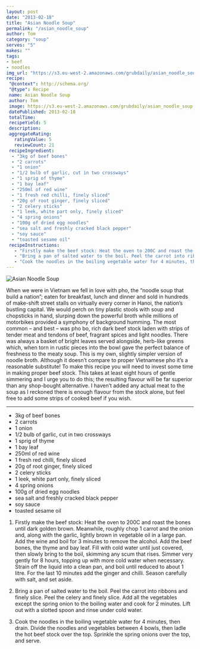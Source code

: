 ```yaml
---
layout: post
date: "2013-02-18"
title: "Asian Noodle Soup"
permalink: "/asian_noodle_soup"
author: Tom
category: "soup"
serves: "5"
makes: ""
tags:
- beef
- noodles
img_url: "https://s3.eu-west-2.amazonaws.com/grubdaily/asian_noodle_soup.jpg"
recipe:
 "@context": http://schema.org/
 "@type": Recipe
 name: Asian Noodle Soup
 author: Tom
 image: https://s3.eu-west-2.amazonaws.com/grubdaily/asian_noodle_soup.jpg
 datePublished: 2013-02-18
 totalTime:
 recipeYield: 5
 description:
 aggregateRating:
   ratingValue: 5
   reviewCount: 21
 recipeIngredient:
  - "3kg of beef bones"
  - "2 carrots"
  - "1 onion"
  - "1/2 bulb of garlic, cut in two crossways"
  - "1 sprig of thyme"
  - "1 bay leaf"
  - "250ml of red wine"
  - "1 fresh red chilli, finely sliced"
  - "20g of root ginger, finely sliced"
  - "2 celery sticks"
  - "1 leek, white part only, finely sliced"
  - "4 spring onions"
  - "100g of dried egg noodles"
  - "sea salt and freshly cracked black pepper"
  - "soy sauce"
  - "toasted sesame oil"
 recipeInstructions:
   - "Firstly make the beef stock: Heat the oven to 200C and roast the bones until dark golden brown. Meanwhile, roughly chop 1 carrot and the onion and, along with the garlic, lightly brown in vegetable oil in a large pan. Add the wine and boil for 3 minutes to remove the alcohol. Add the beef bones, the thyme and bay leaf. Fill with cold water until just covered, then slowly bring to the boil, skimming any scum that rises. Simmer very gently for 8 hours, topping up with more cold water when necessary. Strain off the liquid into a clean pan, and boil until reduced to about 1 litre. For the last 10 minutes add the ginger and chilli. Season carefully with salt, and set aside."
   - "Bring a pan of salted water to the boil. Peel the carrot into ribbons and finely slice. Peel the celery and finely slice. Add all the vegetables except the spring onion to the boiling water and cook for 2 minutes. Lift out with a slotted spoon and rinse under cold water."
   - "Cook the noodles in the boiling vegetable water for 4 minutes, then drain. Divide the noodles and vegetables between 4 bowls, then ladle the hot beef stock over the top. Sprinkle the spring onions over the top, and serve."
---
```

<img src="https://s3.eu-west-2.amazonaws.com/grubdaily/asian_noodle_soup.jpg" alt="Asian Noodle Soup" />

When we were in Vietnam we fell in love with pho, the “noodle soup that build a nation”; eaten for breakfast, lunch and dinner and sold in hundreds of make-shift street stalls on virtually every corner in Hanoi, the nation’s bustling capital. We would perch on tiny plastic stools with soup and chopsticks in hand, slurping down the powerful broth while millions of motorbikes provided a symphony of background humming. The most common – and best – was pho bo, rich dark beef stock laden with strips of tender meat and tendons of beef, fragrant spices and light noodles. There was always a basket of bright leaves served alongside, herb-like greens which, when torn in rustic pieces into the bowl gave the perfect balance of freshness to the meaty soup. This is my own, slightly simpler version of noodle broth. Although it doesn’t compare to proper Vietnamese pho it’s a reasonable substitute! To make this recipe you will need to invest some time in making proper beef stock. This takes at least eight hours of gentle simmering and I urge you to do this; the resulting flavour will be far superior than any shop-bought alternative. I haven’t added any actual meat to the soup as I reckoned there is enough flavour from the stock alone, but feel free to add some strips of cooked beef if you wish.

---
* 3kg of beef bones
* 2 carrots
* 1 onion
* 1/2 bulb of garlic, cut in two crossways
* 1 sprig of thyme
* 1 bay leaf
* 250ml of red wine
* 1 fresh red chilli, finely sliced
* 20g of root ginger, finely sliced
* 2 celery sticks
* 1 leek, white part only, finely sliced
* 4 spring onions
* 100g of dried egg noodles
* sea salt and freshly cracked black pepper
* soy sauce
* toasted sesame oil

1. Firstly make the beef stock: Heat the oven to 200C and roast the bones until dark golden brown. Meanwhile, roughly chop 1 carrot and the onion and, along with the garlic, lightly brown in vegetable oil in a large pan. Add the wine and boil for 3 minutes to remove the alcohol. Add the beef bones, the thyme and bay leaf. Fill with cold water until just covered, then slowly bring to the boil, skimming any scum that rises. Simmer very gently for 8 hours, topping up with more cold water when necessary. Strain off the liquid into a clean pan, and boil until reduced to about 1 litre. For the last 10 minutes add the ginger and chilli. Season carefully with salt, and set aside.

2. Bring a pan of salted water to the boil. Peel the carrot into ribbons and finely slice. Peel the celery and finely slice. Add all the vegetables except the spring onion to the boiling water and cook for 2 minutes. Lift out with a slotted spoon and rinse under cold water.

3. Cook the noodles in the boiling vegetable water for 4 minutes, then drain. Divide the noodles and vegetables between 4 bowls, then ladle the hot beef stock over the top. Sprinkle the spring onions over the top, and serve.

